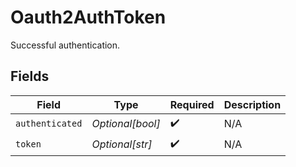# Oauth2AuthToken

Successful authentication.


## Fields

| Field              | Type               | Required           | Description        |
| ------------------ | ------------------ | ------------------ | ------------------ |
| `authenticated`    | *Optional[bool]*   | :heavy_check_mark: | N/A                |
| `token`            | *Optional[str]*    | :heavy_check_mark: | N/A                |